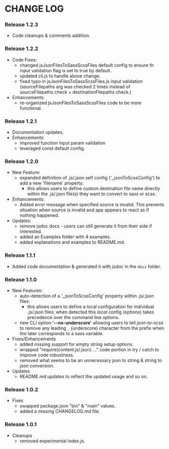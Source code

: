 # CHANGE LOG

### Release 1.2.3
- Code cleanups & comments addition.

### Release 1.2.2
- Code Fixes:
  - changed jsJsonFilesToSassScssFiles default config to ensure fn input validation flag is set to true by default.
  - updated cli.js to handle above change.
  - fixed typo in jsJsonFilesToSassScssFiles.js input validation (sourceFilepaths arg was checked 2 times instead of sourceFilepaths check + destinationFilepaths check.)
- Enhancements:  
  - re-organized jsJsonFilesToSassScssFiles code to be more functional.

### Release 1.2.1
- Documentation updates.
- Enhancements:
  - improved function input param validation
  - leveraged const default config.

### Release 1.2.0
- New Feature:
  - expanded definition of .js/.json self config ('_jsonToScssConfig') to add a new 'filename' property.
    - this allows users to define custom destination file name directly within the .js/.json file(s) they want to convert to sass or scss.
- Enhancements:
  - Added error message when specified source is invalid. This prevents situation when source is invalid and app appears to react as if nothing happened.
- Updates:
  - remove jsdoc docs - users can still generate it from their side if interested.
  - added an Examples folder with 4 examples.
  - added explanations and examples to README.md. 

### Release 1.1.1
- Added code documentation & generated it with _jsdoc_ in the `docs` folder.

### Release 1.1.0
- New Features:
  - auto-detection of a '_jsonToScssConfig' property within .js/.json files:
    - this allows users to define a local configuration for individual .js/.json files; when detected this _local_ config (options) takes precedence over the command line options.
  - new CLI option '**--no-underscore**' allowing users to tell _json-to-scss_ to remove any leading `_` (underscore) character from the prefix when the later corresponds to a sass variable.
- Fixes/Enhancements
  - added missing support for empty string setup options.
  - wrapped "require(content.js/.json) ..." code portion in try / catch to improve code robustness.
  - removed what seems to be an unnecessary json to string & string to json conversion.
- Updates
  - README.md updates to reflect the updated usage and so on.

### Release 1.0.2
- Fixes
  - swapped package.json "bin" & "main" values.
  - added a missing CHANGELOG.md file.

### Release 1.0.1
- Cleanups
  - removed experimental index.js.
